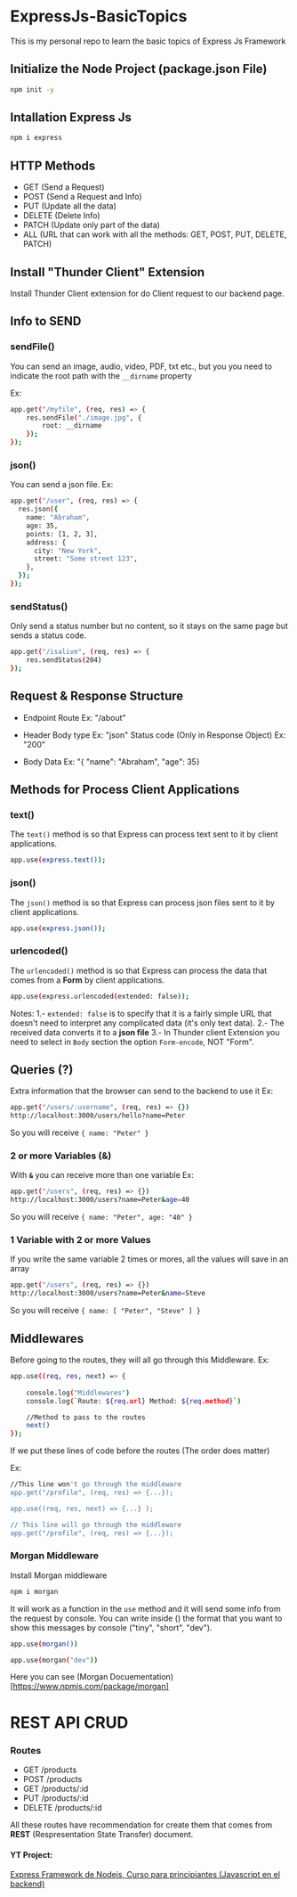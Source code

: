 # ExpressJs-BasicTopics
This is my personal repo to learn the basic topics of Express Js Framework


## Initialize the Node Project (package.json File)
``` bash
npm init -y
```

## Intallation Express Js 
```bash
npm i express
```

## HTTP Methods
* GET (Send a Request)
* POST (Send a Request and Info)
* PUT (Update all the data)
* DELETE (Delete Info)
* PATCH (Update only part of the data)
* ALL (URL that can work with all the methods: GET, POST, PUT, DELETE, PATCH)

## Install "Thunder Client" Extension
Install Thunder Client extension for do Client request to our backend page.

## Info to SEND

### sendFile()
You can send an image, audio, video, PDF, txt etc., but you you need to indicate the root path with the `__dirname` property

Ex:
```bash
app.get("/myfile", (req, res) => {
    res.sendFile("./image.jpg", {
        root: __dirname
    });
});
```

### json()
You can send a json file.
Ex:
```bash
app.get("/user", (req, res) => {
  res.json({
    name: "Abraham",
    age: 35,
    points: [1, 2, 3],
    address: {
      city: "New York",
      street: "Some street 123",
    },
  });
});
```

### sendStatus()
Only send a status number but no content, so it stays on the same page but sends a status code.
```bash
app.get("/isalive", (req, res) => {
    res.sendStatus(204)
});
```

## Request & Response Structure

* Endpoint
Route Ex: "/about"

* Header
Body type Ex: "json"
Status code (Only in Response Object) Ex: "200"

* Body
Data Ex: "{ "name": "Abraham", "age": 35}


## Methods for Process Client Applications

### text()
The `text()` method is so that Express can process text sent to it by client applications.
```bash
app.use(express.text());
```

### json()
The `json()` method is so that Express can process json files sent to it by client applications.
```bash
app.use(express.json());
```

### urlencoded()
The `urlencoded()` method is so that Express can process the data that comes from a **Form** by client applications.
```bash
app.use(express.urlencoded(extended: false));
```
Notes: 
1.- `extended: false` is to specify that it is a fairly simple URL that doesn't need to interpret any complicated data (it's only text data).
2.- The received data converts it to a **json file**
3.- In Thunder client Extension you need to select in `Body` section the option `Form-encode`, NOT "Form".


## Queries (?)

Extra information that the browser can send to the backend to use it
Ex: 
```bash
app.get("/users/:username", (req, res) => {})
http://localhost:3000/users/hello?name=Peter
```
So you will receive `{ name: "Peter" }`

### 2 or more Variables (&)
With **`&`** you can receive more than one variable
Ex:
```bash
app.get("/users", (req, res) => {})
http://localhost:3000/users?name=Peter&age=40
```
So you will receive `{ name: "Peter", age: "40" }`

### 1 Variable with 2 or more Values
If you write the same variable 2 times or mores, all the values will save in an array

```bash
app.get("/users", (req, res) => {})
http://localhost:3000/users?name=Peter&name=Steve
```
So you will receive `{ name: [ "Peter", "Steve" ] }`


## Middlewares
Before going to the routes, they will all go through this Middleware.
Ex: 
```bash
app.use((req, res, next) => {
    
    console.log("Middlewares")
    console.log(`Route: ${req.url} Method: ${req.method}`)

    //Method to pass to the routes
    next()
});
```

If we put these lines of code before the routes (The order does matter)

Ex:
```bash
//This line won't go through the middleware
app.get("/profile", (req, res) => {...});

app.use((req, res, next) => {...} );

// This line will go through the middleware
app.get("/profile", (req, res) => {...});
```

### Morgan Middleware
Install Morgan middleware 

```bash
npm i morgan
```

It will work as a function in the `use` method and it will send some info from the request by console. You can write inside () the format that you want to show this messages by console ("tiny", "short", "dev").

```bash
app.use(morgan())

app.use(morgan("dev"))
```

Here you can see (Morgan Docuementation)[https://www.npmjs.com/package/morgan]


# REST API CRUD

### Routes
 * GET      /products
 * POST     /products
 * GET      /products/:id
 * PUT      /products/:id
 * DELETE   /products/:id

 All these routes have recommendation for create them that comes from **REST** (Respresentation State Transfer) document.

#### YT Project: 

[Express Framework de Nodejs, Curso para principiantes (Javascript en el backend)](https://www.youtube.com/watch?v=JmJ1WUoUIK4&t=618s)
